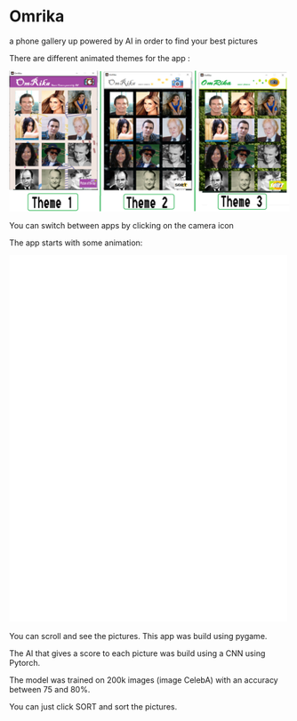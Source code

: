 # Omrika
a phone gallery up powered by AI in order to find your best pictures

There are different animated themes for the app :

![alt text](https://github.com/Nijaoui-Wassim/Omrika/blob/main/themes.png?raw=true)


You can switch between apps by clicking on the camera icon

The app starts with some animation:

![alt text](https://github.com/Nijaoui-Wassim/Omrika/blob/main/ezgif.com-gif-maker.gif?raw=true)

You can scroll and see the pictures. This app was build using pygame.


The AI that gives a score to each picture was build using a CNN using Pytorch.

The model was trained on 200k images (image CelebA) with an accuracy between 75 and 80%.

You can just click SORT and sort the pictures.
